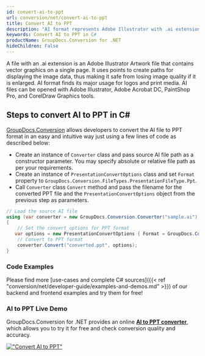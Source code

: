 ```yaml
---
id: convert-ai-to-ppt
url: conversion/net/convert-ai-to-ppt
title: Convert AI to PPT
description: "AI format represents Adobe Illustrator with .ai extension. Learn how to convert AI to PPT file programmatically in C# language using GroupDocs.Conversion for .NET library."
keywords: Convert AI to PPT in C#
productName: GroupDocs.Conversion for .NET
hideChildren: False
---
```


A file with an .ai extension is an Adobe Illustrator Artwork file that contains vector graphics on a single page. It uses points to create paths for displaying the image data, thus making it safe from losing image quality if it is enlarged. AI format finds its major usage for logos and print media. AI files can be opened with Adobe Illustrator, Adobe Acrobat DC, PaintShop Pro, and CorelDraw Graphics tools.

## Steps to convert AI to PPT in C#

[GroupDocs.Conversion](https://products.groupdocs.com/conversion/net) allows developers to convert the AI file to PPT format in an easy and intuitive way just using a few lines of code as described below:

* Create an instance of `Converter` class and pass source AI file path as a constructor parameter. You may specify absolute or relative file path as per your requirements. 
* Create an instance of `PresentationConvertOptions` class and set `Format` property to `GroupDocs.Conversion.FileTypes.PresentationFileType.Ppt`.
* Call `Converter` class `Convert` method and pass the filename for the converted PPT file and the `PresentationConvertOptions` object from the previous step as parameters.

```csharp
// Load the source AI file
using (var converter = new GroupDocs.Conversion.Converter("sample.ai"))
{
    // Set the convert options for PPT format
   var options = new PresentationConvertOptions { Format = GroupDocs.Conversion.FileTypes.PresentationFileType.Ppt };
    // Convert to PPT format
    converter.Convert("converted.ppt", options);
}
```

### Code Examples

Please find more [use-cases and complete C# sources]({{< ref "conversion/net/developer-guide/examples-and-demos.md" >}}) of our backend and frontend examples and try them for free!

### AI to PPT Live Demo

GroupDocs.Conversion for .NET provides an online [**AI to PPT converter**](https://products.groupdocs.app/conversion/ai-to-ppt), which allows you to try it for free and check conversion quality and accuracy.

[!["Convert AI to PPT"](conversion/net/images/convert-to-ppt/convert-ai-to-ppt.png)](https://products.groupdocs.app/conversion/ai-to-ppt)